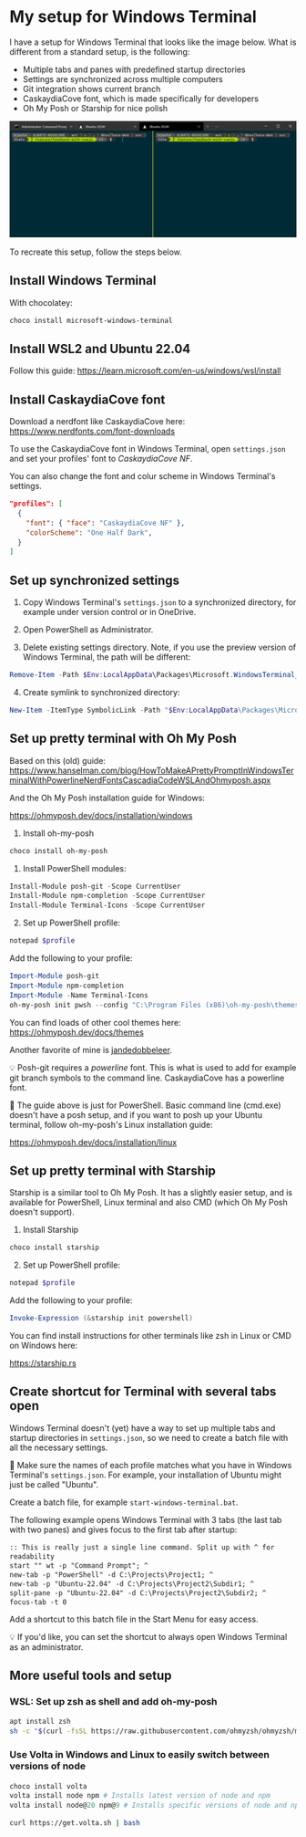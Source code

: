# My setup for Windows Terminal

I have a setup for Windows Terminal that looks like the image below. What is different from a standard setup, is the following:

- Multiple tabs and panes with predefined startup directories
- Settings are synchronized across multiple computers
- Git integration shows current branch
- CaskaydiaCove font, which is made specifically for developers
- Oh My Posh or Starship for nice polish

![alt text](https://raw.githubusercontent.com/bjarte/BjartesWindowsTerminalSetup/master/example-of-end-result.png "Example of Windows Terminal with three tabs and two tabs")

To recreate this setup, follow the steps below.

## Install Windows Terminal

With chocolatey:

``` PowerShell
choco install microsoft-windows-terminal
```

## Install WSL2 and Ubuntu 22.04

Follow this guide:
<https://learn.microsoft.com/en-us/windows/wsl/install>

## Install CaskaydiaCove font

Download a nerdfont like CaskaydiaCove here:
<https://www.nerdfonts.com/font-downloads>

To use the CaskaydiaCove font in Windows Terminal, open `settings.json` and set your profiles' font to *CaskaydiaCove NF*. 

You can also change the font and colur scheme in Windows Terminal's settings.

``` JSON
"profiles": [
  {
    "font": { "face": "CaskaydiaCove NF" },
    "colorScheme": "One Half Dark",
  }
]
```

## Set up synchronized settings

1. Copy Windows Terminal's `settings.json` to a synchronized directory, for example under version control or in OneDrive.

2. Open PowerShell as Administrator.

3. Delete existing settings directory. Note, if you use the preview version of Windows Terminal, the path will be different:

``` PowerShell
Remove-Item -Path $Env:LocalAppData\Packages\Microsoft.WindowsTerminal_8wekyb3d8bbwe\LocalState -Force –Recurse
```

4. Create symlink to synchronized directory:

``` PowerShell
New-Item -ItemType SymbolicLink -Path "$Env:LocalAppData\Packages\Microsoft.WindowsTerminal_8wekyb3d8bbwe\LocalState" -Target "C:\Projects\BjartesWindowsTerminalSetup"
```

## Set up pretty terminal with Oh My Posh

Based on this (old) guide:
<https://www.hanselman.com/blog/HowToMakeAPrettyPromptInWindowsTerminalWithPowerlineNerdFontsCascadiaCodeWSLAndOhmyposh.aspx>

And the Oh My Posh installation guide for Windows:

<https://ohmyposh.dev/docs/installation/windows>

1. Install oh-my-posh

``` PowerShell
choco install oh-my-posh
```

1. Install PowerShell modules:

``` PowerShell
Install-Module posh-git -Scope CurrentUser
Install-Module npm-completion -Scope CurrentUser
Install-Module Terminal-Icons -Scope CurrentUser
```

2. Set up PowerShell profile:

``` PowerShell
notepad $profile
```

Add the following to your profile:

``` PowerShell
Import-Module posh-git
Import-Module npm-completion
Import-Module -Name Terminal-Icons
oh-my-posh init pwsh --config "C:\Program Files (x86)\oh-my-posh\themes\spaceship.omp.json" | Invoke-Expression
```

You can find loads of other cool themes here:
<https://ohmyposh.dev/docs/themes>

Another favorite of mine is [jandedobbeleer](https://github.com/JanDeDobbeleer/oh-my-posh/blob/main/themes/jandedobbeleer.omp.json).

💡 Posh-git requires a *powerline* font. This is what is used to add for example git branch symbols to the command line. CaskaydiaCove has a powerline font.

🚨 The guide above is just for PowerShell. Basic command line (cmd.exe) doesn't have a posh setup, and if you want to posh up your Ubuntu terminal, follow oh-my-posh's Linux installation guide:

<https://ohmyposh.dev/docs/installation/linux>

## Set up pretty terminal with Starship

Starship is a similar tool to Oh My Posh. It has a slightly easier setup, and is available for PowerShell, Linux terminal and also CMD (which Oh My Posh doesn't support).

1. Install Starship

``` PowerShell
choco install starship
```

2. Set up PowerShell profile:

``` PowerShell
notepad $profile
```

Add the following to your profile:

``` PowerShell
Invoke-Expression (&starship init powershell)
```

You can find install instructions for other terminals like zsh in Linux or CMD on Windows here:

<https://starship.rs>


## Create shortcut for Terminal with several tabs open

Windows Terminal doesn't (yet) have a way to set up multiple tabs and startup directories in `settings.json`, so we need to create a batch file with all the necessary settings.

🚨 Make sure the names of each profile matches what you have in Windows Terminal's `settings.json`. For example, your installation of Ubuntu might just be called "Ubuntu".

Create a batch file, for example `start-windows-terminal.bat`.

The following example opens Windows Terminal with 3 tabs (the last tab with two panes) and gives focus to the first tab after startup:

``` batch
:: This is really just a single line command. Split up with ^ for readability
start "" wt -p "Command Prompt"; ^
new-tab -p "PowerShell" -d C:\Projects\Project1; ^
new-tab -p "Ubuntu-22.04" -d C:\Projects\Project2\Subdir1; ^
split-pane -p "Ubuntu-22.04" -d C:\Projects\Project2\Subdir2; ^
focus-tab -t 0
```

Add a shortcut to this batch file in the Start Menu for easy access.

💡 If you'd like, you can set the shortcut to always open Windows Terminal as an administrator.

## More useful tools and setup

### WSL: Set up zsh as shell and add oh-my-posh

```bash
apt install zsh
sh -c "$(curl -fsSL https://raw.githubusercontent.com/ohmyzsh/ohmyzsh/master/tools/install.sh)"
```

### Use Volta in Windows and Linux to easily switch between versions of node

```PowerShell
choco install volta
volta install node npm # Installs latest version of node and npm
volta install node@20 npm@9 # Installs specific versions of node and npm
```

```bash
curl https://get.volta.sh | bash
```



